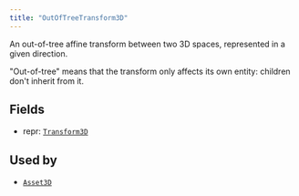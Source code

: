 ```yaml
---
title: "OutOfTreeTransform3D"
---
```


An out-of-tree affine transform between two 3D spaces, represented in a given direction.

"Out-of-tree" means that the transform only affects its own entity: children don't inherit from it.

## Fields

* repr: [`Transform3D`](../datatypes/transform3d.md)


## Used by

* [`Asset3D`](../archetypes/asset3d.md)

